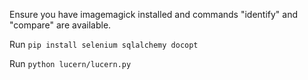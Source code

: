 Ensure you have imagemagick installed and commands
"identify" and "compare" are available.

Run `pip install selenium sqlalchemy docopt`

Run `python lucern/lucern.py`
